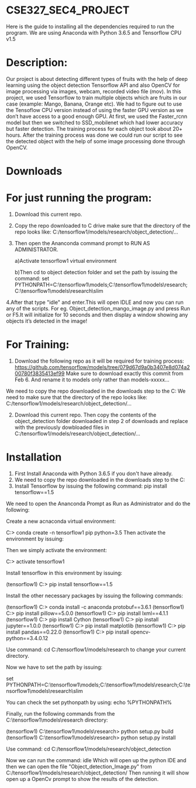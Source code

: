 # CSE327_SEC4_PROJECT

Here is the guide to installing all the dependencies required to run the program.
We are using Anaconda with Python 3.6.5 and Tensorflow CPU v1.5 

# Description:

Our project is about detecting different types of fruits with the help of deep learning using the object detection Tensorflow API and also OpenCV for image processing via images, webcam, recorded video file (mov). In this project, we used Tensorflow to train multiple objects which are fruits in our case (example: Mango, Banana, Orange etc). We had to figure out to use the Tensoflow CPU version instead of using the faster GPU version as we don’t have access to a good enough GPU. At first, we used the Faster_rcnn model but then we switched to SSD_mobilenet which had lower accuracy but faster detection. The training process for each object took about 20+ hours. After the training process was done we could run our script to see the detected object with the help of some image processing done through OpenCV.



# Downloads

# For just running the program:

1. Download this current repo.
2. Copy the repo downloaded to C drive make sure that the directory of the repo looks like: C:/tensorflow1/models/research/object_detection/...

3. Then open the Ananconda command prompt to RUN AS ADMINISTRATOR.

     a)Activate tensorflow1 virtual environment
     
     b)Then cd to object detection folder and set the path by issuing the command:
       set PYTHONPATH=C:\tensorflow1\models;C:\tensorflow1\models\research;C:\tensorflow1\models\research\slim
       
4.After that type "idle" and enter.This will open IDLE and now you can run any of the scripts. 
For eg. Object_detection_mango_image.py and press Run or F5.It will initialize for 10 seconds and then display a window showing any objects it’s detected in the image!
        
  



# For Training:

1. Download the following repo as it will be required for training process: https://github.com/tensorflow/models/tree/079d67d9a0b3407e8d074a200780f3835413ef99
Make sure to download exactly this commit from Feb 6. And rename it to models only rather than models-xxxxx... 


We need to copy the repo downloaded in the downloads step to the C:
We need to make sure that the directory of the repo looks like: C:/tensorflow1/models/research/object_detection/...

2. Download this current repo.
Then copy the contents of the object_detection folder downloaded in step 2 of downloads and replace with the previously dowbloaded files in C:/tensorflow1/models/research/object_detection/...



# Installation

1. First Install Anaconda with Python 3.6.5 if you don't have already.
2. We need to copy the repo downloaded in the downloads step to the C:
3. Install Tensorflow by issuing the following command: pip install tensorflow==1.5

We need to open the Ananconda Prompt as Run as Administrator and do the following:

Create a new acnaconda virtual environment:

C:\> conda create -n tensorflow1 pip python=3.5
Then activate the environment by issuing:

Then we simply activate the environment:

C:\> activate tensorflow1

Install tensorflow in this environment by issuing:

(tensorflow1) C:\> pip install tensorflow==1.5


Install the other necessary packages by issuing the following commands:

(tensorflow1) C:\> conda install -c anaconda protobuf==3.6.1
(tensorflow1) C:\> pip install pillow==5.0.0
(tensorflow1) C:\> pip install lxml==4.1.1
(tensorflow1) C:\> pip install Cython
(tensorflow1) C:\> pip install jupyter==1.0.0
(tensorflow1) C:\> pip install matplotlib
(tensorflow1) C:\> pip install pandas==0.22.0
(tensorflow1) C:\> pip install opencv-python==3.4.0.12

Use command: cd C:/tensorflow1/models/research
to change your current directory.

Now we have to set the path by issuing:

set PYTHONPATH=C:\tensorflow1\models;C:\tensorflow1\models\research;C:\tensorflow1\models\research\slim

You can check the set pythonpath by using: echo %PYTHONPATH%

Finally, run the following commands from the C:\tensorflow1\models\research directory:

(tensorflow1) C:\tensorflow1\models\research> python setup.py build
(tensorflow1) C:\tensorflow1\models\research> python setup.py install

Use command: cd C:/tensorflow1/models/research/object_detection

Now we can run the command: idle
Which will open up the python IDE and then we can open the file "Object_detection_Image.py" from C:/tensorflow1/models/research/object_detection/
Then running it will show open up a OpenCv prompt to show the results of the detection.
